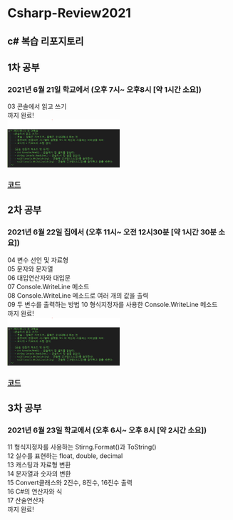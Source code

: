 # Csharp-Review2021
c# 복습 리포지토리   
-------------------------
## 1차 공부   
### 2021년 6월 21일 학교에서 (오후 7시~ 오후8시 [약 1시간 소요]) 
03 콘솔에서 읽고 쓰기  
까지 완료!      
<img src = "https://github.com/hyojin-park24/Csharp-Review2021/blob/main/images/210621.png" width="50%" height="50%">   
### [코드](https://github.com/hyojin-park24/Csharp-Review2021/blob/main/Code/0621/README.md)

## 2차 공부   
### 2021년 6월 22일 집에서 (오후 11시~ 오전 12시30분 [약 1시간 30분 소요])    
04 변수 선언 및 자료형   
05 문자와 문자열   
06 대입연산자와 대입문   
07 Console.WriteLine 메소드   
08 Console.WriteLine 메소드로 여러 개의 값을 출력   
09 두 변수를 출력하는 방법
10 형식지정자를 사용한 Console.WriteLine 메소드  
까지 완료!      
<img src = "https://github.com/hyojin-park24/Csharp-Review2021/blob/main/images/210621.png" width="50%" height="50%">   
### [코드](https://github.com/hyojin-park24/Csharp-Review2021/blob/main/Code/0621/README.md)   

## 3차 공부   
### 2021년 6월 23일 학교에서 (오후 6시~ 오후 8시 [약 2시간 소요])    
11 형식지정자를 사용하는 Stirng.Format()과 ToString()   
12 실수를 표현하는 float, double, decimal   
13 캐스팅과 자료형 변환   
14 문자열과 숫자의 변환   
15 Convert클래스와 2진수, 8진수, 16진수 출력   
16 C#의 연산자와 식   
17 산술연산자   
까지 완료!     
